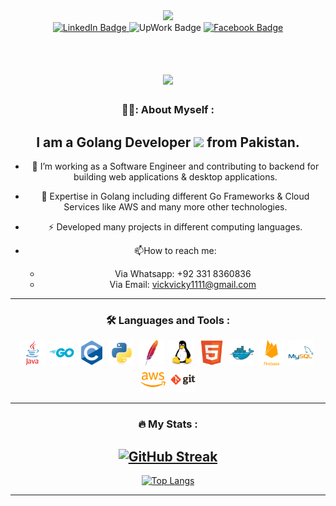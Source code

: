 <div id="header" align="center">
  <img src="https://media.giphy.com/media/u2pmTWUi0MXjyrMaVj/giphy.gif" width="250" border:none/>
<div id="badges">
  <a href="https://www.linkedin.com/in/ahmed-saleem-2177bb242/">
    <img src="https://img.shields.io/badge/LinkedIn-blue?style=for-the-badge&logo=linkedin&logoColor=white" alt="LinkedIn Badge"/>
  </a>
<!--   <a href="https://www.upwork.com/freelancers/~011bb1ff7bd6c29253"> -->
    <img src="https://img.shields.io/badge/UpWork-green?style=for-the-badge&logo=upwork&logoColor=white" alt="UpWork Badge"/>
  </a>
  <a href="https://www.facebook.com/profile.php?id=100021976141028">
    <img src="https://img.shields.io/badge/facebook-blue?style=for-the-badge&logo=facebook&logoColor=white" alt="Facebook Badge"/>
  </a>
</div>
  <img src="https://komarev.com/ghpvc/?username=your-github-username&style=flat-square&color=blue" alt=""/>
<h1>
<a href="https://git.io/typing-svg"><img src="https://readme-typing-svg.demolab.com?font=Dancing+Script&weight=500&size=32&duration=4999&pause=1007&color=BDC3CA&background=25FFE000&width=435&lines=Hey!+It's+Ahmed+Saleem+here!;Love+To+build+Softwares+of+your+thoughts" /></a></h1>
  <div align="center">
</div>


### 👨‍🦱: About Myself :
  I am a Golang Developer <img src="https://media.giphy.com/media/WUlplcMpOCEmTGBtBW/giphy.gif" width="30"> from Pakistan.
  -
  - :telescope: I’m working as a Software Engineer and contributing to backend for building web applications & desktop applications.

- :seedling: Expertise in Golang including different Go Frameworks & Cloud Services like AWS and many more other technologies.

- :zap: Developed many projects in different computing languages.

- :mailbox:How to reach me: 
    - Via Whatsapp: +92 331 8360836
    - Via Email: vickvicky1111@gmail.com
  
 ---

### :hammer_and_wrench: Languages and Tools :
  <div>
  <img src="https://github.com/devicons/devicon/blob/master/icons/java/java-original-wordmark.svg" title="Java" alt="Java" width="40" height="40"/>&nbsp;
  <img src="https://github.com/devicons/devicon/blob/master/icons/go/go-original-wordmark.svg" title="Golang" alt="Golang" width="40" height="40"/>&nbsp;
  <img src="https://github.com/devicons/devicon/blob/master/icons/c/c-original.svg" title="C" alt="C" width="40" height="40"/>&nbsp;
  <img src="https://github.com/devicons/devicon/blob/master/icons/python/python-original.svg" title="Python" alt="Python" width="40" height="40"/>&nbsp;
  <img src="https://github.com/devicons/devicon/blob/master/icons/apache/apache-original.svg" title="Apache Thrift" alt="Apache Thrift" width="40" height="40"/>&nbsp;
  <img src="https://github.com/devicons/devicon/blob/master/icons/linux/linux-original.svg"  title="Linux" alt="Linux" width="40" height="40"/>&nbsp;
  <img src="https://github.com/devicons/devicon/blob/master/icons/html5/html5-original.svg" title="HTML5" alt="HTML" width="40" height="40"/>&nbsp;
  <img src="https://github.com/devicons/devicon/blob/master/icons/docker/docker-original.svg" title="Docker" alt="Docker" width="40" height="40"/>&nbsp;
  <img src="https://github.com/devicons/devicon/blob/master/icons/firebase/firebase-plain-wordmark.svg" title="Firebase" alt="Firebase" width="40" height="40"/>&nbsp;
  <img src="https://github.com/devicons/devicon/blob/master/icons/mysql/mysql-original-wordmark.svg" title="MySQL"  alt="MySQL" width="40" height="40"/>&nbsp;
  <img src="https://github.com/devicons/devicon/blob/master/icons/amazonwebservices/amazonwebservices-plain-wordmark.svg" title="AWS" alt="AWS" width="40" height="40"/>&nbsp;
  <img src="https://github.com/devicons/devicon/blob/master/icons/git/git-original-wordmark.svg" title="Git" **alt="Git" width="40" height="40"/>
</div>
  
 ---

### :fire: My Stats :
  [![GitHub Streak](http://github-readme-streak-stats.herokuapp.com?user=AhmedSaleemKhan&theme=dark&background=000000)](https://git.io/streak-stats)
  ---
[![Top Langs](https://github-readme-stats.vercel.app/api/top-langs/?username=AhmedSaleemKhan&layout=compact&theme=vision-friendly-dark)](https://github.com/anuraghazra/github-readme-stats)
  
---  
